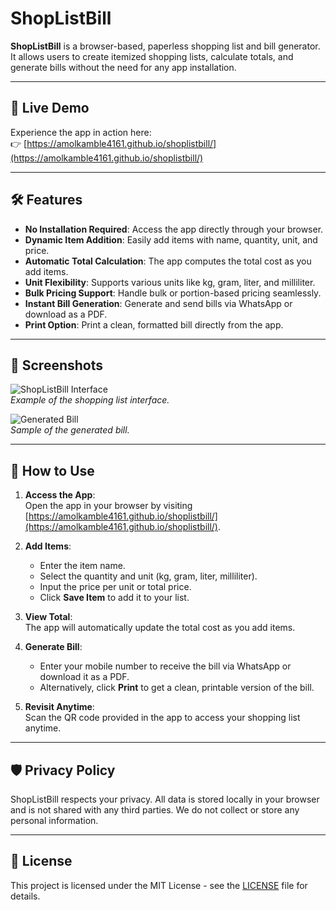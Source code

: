# ShopListBill

**ShopListBill** is a browser-based, paperless shopping list and bill generator.  
It allows users to create itemized shopping lists, calculate totals, and generate bills without the need for any app installation.

---

## 🚀 Live Demo

Experience the app in action here:  
👉 [https://amolkamble4161.github.io/shoplistbill/](https://amolkamble4161.github.io/shoplistbill/)

---

## 🛠 Features

- **No Installation Required**: Access the app directly through your browser.
- **Dynamic Item Addition**: Easily add items with name, quantity, unit, and price.
- **Automatic Total Calculation**: The app computes the total cost as you add items.
- **Unit Flexibility**: Supports various units like kg, gram, liter, and milliliter.
- **Bulk Pricing Support**: Handle bulk or portion-based pricing seamlessly.
- **Instant Bill Generation**: Generate and send bills via WhatsApp or download as a PDF.
- **Print Option**: Print a clean, formatted bill directly from the app.

---

## 📸 Screenshots

![ShopListBill Interface](https://amolkamble4161.github.io/shoplistbill/images/screenshot1.png)  
*Example of the shopping list interface.*

![Generated Bill](https://amolkamble4161.github.io/shoplistbill/images/screenshot2.png)  
*Sample of the generated bill.*

---

## 🧭 How to Use

1. **Access the App**:  
   Open the app in your browser by visiting [https://amolkamble4161.github.io/shoplistbill/](https://amolkamble4161.github.io/shoplistbill/).

2. **Add Items**:
   - Enter the item name.
   - Select the quantity and unit (kg, gram, liter, milliliter).
   - Input the price per unit or total price.
   - Click **Save Item** to add it to your list.

3. **View Total**:  
   The app will automatically update the total cost as you add items.

4. **Generate Bill**:
   - Enter your mobile number to receive the bill via WhatsApp or download it as a PDF.
   - Alternatively, click **Print** to get a clean, printable version of the bill.

5. **Revisit Anytime**:  
   Scan the QR code provided in the app to access your shopping list anytime.

---

## 🛡 Privacy Policy

ShopListBill respects your privacy. All data is stored locally in your browser and is not shared with any third parties. We do not collect or store any personal information.

---

## 📄 License

This project is licensed under the MIT License - see the [LICENSE](LICENSE) file for details.
